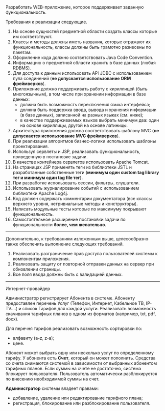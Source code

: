 Разработать WEB-приложение, которое поддерживает заданную функциональность.

Требования к реализации следующие.
1. На основе сущностей предметной области создать классы которые им соответствуют.
2. Классы и методы должны иметь названия, которые отражают их функциональность, классы должны быть грамотно разнесены по пакетам.
3. Оформление кода должно соответствовать Java Code Convention.
4. Информацию о предметной области хранить в базе данных (любая RDBMS).
5. Для доступа к данным использовать API JDBC с использованием пула соединений (**не допускается использование ORM фреймверков**).
6. Приложение должно поддерживать работу с кириллицей (быть многоязычным), в том числе при хранении информации в базе данных:
   * должна быть возможность переключения языка интерфейса;
   * должна быть поддержка ввода, вывода и хранения информации (в базе данных), записанной на разных языках (см. ниже);
   * в качестве поддерживаемых языков выбрать минимум два: один на основе кириллицы, другой на основе латиницы.
7. Архитектура приложения должна соответствовать шаблону MVC (**не допускается использование MVC фреймверков**).
8. При реализации алгоритмов бизнес-логики использовать шаблоны проектирования.
9. Используя сервлеты и JSP, реализовать функциональность, приведенную в постановке задачи.
10.	В качестве контейнера сервлетов использовать Apache Tomcat.
11.	На страницах JSP применять теги из библиотеки JSTL и разработанные собственные теги (**минимум один custom tag library тег и минимум один tag file тег**).
12.	При разработке использовать сессии, фильтры, слушатели.
13.	Использовать журналирование событий с использованием библиотеки Apache Log4j.
14.	Код должен содержать комментарии документатора (все классы верхнего уровня, нетривиальные методы и конструкторы).
15.	Написать модульные тесты которые по максимуму покрывают функциональность.
16.	Самостоятельное расширение постановки задачи по функциональности **более, чем желательно**.
________________________________________
Дополнительно, к требованиям изложенным выше, целесообразно также обеспечить выполнение следующих требований.
1.	Реализовать разграничение прав доступа пользователей системы к компонентам приложения.
2.	Реализовать защиту от повторной отправки данных на сервер при обновлении страницы.
3.	Все поля ввода должны быть с валидацией данных.
________________________________________
Интернет-провайдер

Администратор регистрирует Абонента в системе. Абоненту предоставлен перечень Услуг (Телефон, Интернет, Кабельное ТВ, IP-TV....) и список Тарифов для каждой услуги. Реализовать возможность скачивания тарифных планов в одном из форматов (например, txt, pdf, docx).

Для перечня тарифов реализовать возможность сортировки по:
- алфавиту (a-z, z-a);
- цене.

Абонент может выбрать одну или несколько услуг по определенному тарифу. У абонента есть **Счет**, который он может пополнить. Средства со счета снимаются системой в зависимости от выбранных абонентом тарифных планов. Если суммы на счете не достаточно, система блокирует пользователя. Пользователь автоматически разблокируется по внесению необходиммой суммы на счет.

**Администратор** системы владеет правами:
- добавление, удаление или редактирование тарифного плана;
- регистрация, блокирование или разблокирование пользователя.
